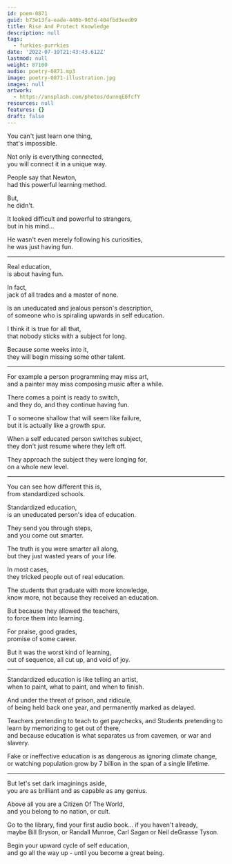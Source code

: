 ```yaml
---
id: poem-0871
guid: b73e13fa-eade-440b-907d-404fbd3eed09
title: Rise And Protect Knowledge
description: null
tags:
  - furkies-purrkies
date: '2022-07-19T21:43:43.612Z'
lastmod: null
weight: 87100
audio: poetry-0871.mp3
image: poetry-0871-illustration.jpg
images: null
artwork:
  - https://unsplash.com/photos/dunnqE0fcfY
resources: null
features: {}
draft: false
---
```


You can't just learn one thing,\
that's impossible.

Not only is everything connected,\
you will connect it in a unique way.

People say that Newton,\
had this powerful learning method.

But,\
he didn't.

It looked difficult and powerful to strangers,\
but in his mind...

He wasn't even merely following his curiosities,\
he was just having fun.

---

Real education,\
is about having fun.

In fact,\
jack of all trades and a master of none.

Is an uneducated and jealous person's description,\
of someone who is spiraling upwards in self education.

I think it is true for all that,\
that nobody sticks with a subject for long.

Because some weeks into it,\
they will begin missing some other talent.

---

For example a person programming may miss art,\
and a painter may miss composing music after a while.

There comes a point is ready to switch,\
and they do, and they continue having fun.

T o someone shallow that will seem like failure,\
but it is actually like a growth spur.

When a self educated person switches subject,\
they don't just resume where they left off.

They approach the subject they were longing for,\
on a whole new level.

---

You can see how different this is,\
from standardized schools.

Standardized education,\
is an uneducated person's idea of education.

They send you through steps,\
and you come out smarter.

The truth is you were smarter all along,\
but they just wasted years of your life.

In most cases,\
they tricked people out of real education.

The students that graduate with more knowledge,\
know more, not because they received an education.

But because they allowed the teachers,\
to force them into learning.

For praise, good grades,\
promise of some career.

But it was the worst kind of learning,\
out of sequence, all cut up, and void of joy.

---

Standardized education is like telling an artist,\
when to paint, what to paint, and when to finish.

And under the threat of prison, and ridicule,\
of being held back one year, and permanently marked as delayed.

Teachers pretending to teach to get paychecks, and Students pretending to learn by memorizing to get out of there,\
and because education is what separates us from cavemen, or war and slavery.

Fake or ineffective education is as dangerous as ignoring climate change,\
or watching population grow by 7 billion in the span of a single lifetime.

---

But let's set dark imaginings aside,\
you are as brilliant and as capable as any genius.

Above all you are a Citizen Of The World,\
and you belong to no nation, or cult.

Go to the library, find your first audio book... if you haven't already,\
maybe Bill Bryson, or Randall Munroe, Carl Sagan or Neil deGrasse Tyson.

Begin your upward cycle of self education,\
and go all the way up - until you become a great being.
